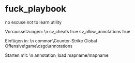 # fuck_playbook
no excuse not to learn utility

<!-- TextPositionOffset = [ 
    Distance to Player (value < 0 = closer), 
    Left/Right (value > 0 = right), 
    Height (value > 0 = higher)] -->

Vorraussetzungen: \n
sv_cheats true
sv_allow_annotations true

Einfügen in: \n
common\Counter-Strike Global Offensive\game\csgo\annotations

Starten mit: \n
annotation_load mapname/mapname